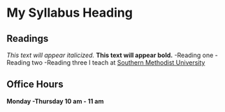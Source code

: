 # My Syllabus Heading
## Readings
*This text will appear italicized.*
**This text will appear bold.**
-Reading one
-Reading two
-Reading three
I teach at [Southern Methodist University](http://smu.edu)
## Office Hours
**Monday -Thursday 10 am - 11 am**
